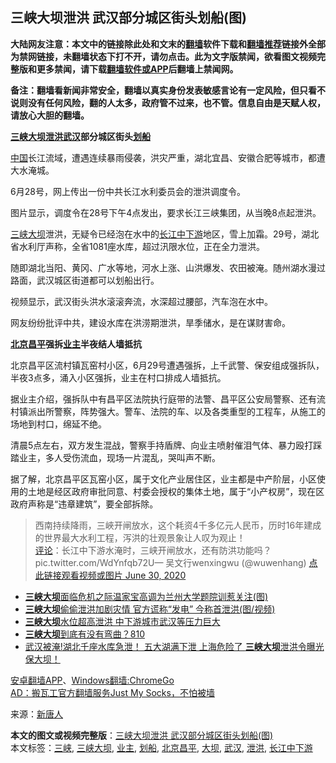  <h2>三峡大坝泄洪 武汉部分城区街头划船(图)</h2> <p class="notice"><b>大陆网友注意：本文中的链接除此处和文末的<a href="https://github.com/bannedbook/fanqiang" >翻墙</a>软件下载和<a href="https://github.com/killgcd/justmysocks/blob/master/README.md">翻墙推荐</a>链接外全部为禁网链接，未翻墙状态下打不开，请勿点击。此为文字版禁闻，欲看图文视频完整版和更多禁闻，请下载<a href="https://github.com/bannedbook/fanqiang">翻墙软件或APP</a>后翻墙上禁闻网。</p><p>备注：翻墙看新闻非常安全，翻墙以真实身份发表敏感言论有一定风险，但只看不说则没有任何风险，翻的人太多，政府管不过来，也不管。信息自由是天赋人权，请放心大胆的翻墙。</b></p>  <div class="entry"> <p id="conimg"><strong><a href="https://www.bannedbook.org/bnews/tag/%e4%b8%89%e5%b3%a1/" class="st_tag internal_tag" rel="tag" title="标签 三峡 下的日志">三峡</a><a href="https://www.bannedbook.org/bnews/tag/%E5%A4%A7%E5%9D%9D/" class="st_tag internal_tag" rel="tag" title="标签 大坝 下的日志">大坝</a><a href="https://www.bannedbook.org/bnews/tag/%E6%B3%84%E6%B4%AA/" class="st_tag internal_tag" rel="tag" title="标签 泄洪 下的日志">泄洪</a><a href="https://www.bannedbook.org/bnews/tag/%e6%ad%a6%e6%b1%89/" class="st_tag internal_tag" rel="tag" title="标签 武汉 下的日志">武汉</a>部分城区街头<a href="https://www.bannedbook.org/bnews/tag/%E5%88%92%E8%88%B9/" class="st_tag internal_tag" rel="tag" title="标签 划船 下的日志">划船</a></strong></p> <p><span class='wp_keywordlink_affiliate'><a href="https://www.bannedbook.org/" title="中国" target="_blank">中国</a></span>长江流域，遭遇连续暴雨侵袭，洪灾严重，湖北宜昌、安徽合肥等城市，都遭大水淹城。</p> <p>6月28号，网上传出一份中共长江水利委员会的泄洪调度令。</p> <p>图片显示，调度令在28号下午4点发出，要求长江三峡集团，从当晚8点起泄洪。</p> <p><a href="https://www.bannedbook.org/bnews/tag/%e4%b8%89%e5%b3%a1%e5%a4%a7%e5%9d%9d/" class="st_tag internal_tag" rel="tag" title="标签 三峡大坝 下的日志">三峡大坝</a>泄洪，无疑令已经泡在水中的<a href="https://www.bannedbook.org/bnews/tag/%E9%95%BF%E6%B1%9F%E4%B8%AD%E4%B8%8B%E6%B8%B8/" class="st_tag internal_tag" rel="tag" title="标签 长江中下游 下的日志">长江中下游</a>地区，雪上加霜。29号，湖北省水利厅声称，全省1081座水库，超过汛限水位，正在全力泄洪。</p>  <p>随即湖北当阳、黄冈、广水等地，河水上涨、山洪爆发、农田被淹。随州湖水漫过路面，武汉城区街道都可以划船出行。</p> <p>视频显示，武汉街头洪水滚滚奔流，水深超过腰部，汽车泡在水中。</p> <p>网友纷纷批评中共，建设水库在洪涝期泄洪，旱季储水，是在谋财害命。</p> <p><strong><a href="https://www.bannedbook.org/bnews/tag/%E5%8C%97%E4%BA%AC%E6%98%8C%E5%B9%B3/" class="st_tag internal_tag" rel="tag" title="标签 北京昌平 下的日志">北京昌平</a>强拆<a href="https://www.bannedbook.org/bnews/tag/%e4%b8%9a%e4%b8%bb/" class="st_tag internal_tag" rel="tag" title="标签 业主 下的日志">业主</a>半夜结人墙抵抗</strong></p> <p>北京昌平区流村镇瓦窑村小区，6月29号遭遇强拆，上千武警、保安组成强拆队，半夜3点多，涌入小区强拆，业主在村口排成人墙抵抗。</p>  <p>据业主介绍，强拆队中有昌平区法院执行庭带的法警、昌平区公安局警察、还有流村镇派出所警察，阵势强大。警车、法院的车、以及各类重型的工程车，从施工的场地到村口，绵延不绝。</p> <p>清晨5点左右，双方发生混战，警察手持盾牌、向业主喷射催泪气体、暴力殴打踩踏业主，多人受伤流血，现场一片混乱，哭叫声不断。</p> <p>据了解，北京昌平区瓦窑小区，属于文化产业居住区，业主都是中产阶层，小区使用的土地是经区政府审批同意、村委会授权的集体土地，属于“小产权房”，现在区政府声称是“违章建筑”，要全部拆除。</p> <blockquote><p>西南持续降雨，三峽开闸放水，这个耗资4千多亿元人民币，历时16年建成的世界最大水利工程，泻洪的壮观景象让人叹为观止！<br /><span class='wp_keywordlink_affiliate'><a href="https://www.bannedbook.org/bnews/comments/" title="新闻评论" target="_blank">评论</a></span>：长江中下游水淹时，三峡开闸放水，还有防洪功能吗？ pic.twitter.com/WdYnfqb72U— 吴文行wenxingwu (@wuwenhang) <a href="https://twitter.com/wuwenhang/status/1277755983431958529?ref_src=twsrc%5Etfw">点此链接观看视频或图片 June 30, 2020</a></p></blockquote> <ul class='op-related-articles' title='相关阅读'> <li><a href='https://www.bannedbook.org/bnews/cnnews/20200630/1352984.html' target='_blank'><b>三峡大坝</b>面临危机之际温家宝高调为兰州大学题院训惹关注(图)</a></li> <li><a href='https://www.bannedbook.org/bnews/cnnews/20200630/1352981.html' target='_blank'><b>三峡大坝</b>偷偷泄洪加剧灾情 官方谎称“发电” 今称首泄洪(图/视频)</a></li> <li><a href='https://www.bannedbook.org/bnews/headline/20200630/1352908.html' target='_blank'><b>三峡大坝</b>水位超高泄洪 中下游城市武汉等压力巨大</a></li> <li><a href='https://www.bannedbook.org/bnews/bannedvideo/20200630/1352845.html' target='_blank'><b>三峡大坝</b>到底有没有弯曲？810</a></li> <li><a href='https://www.bannedbook.org/bnews/topimagenews/20200630/1352741.html' target='_blank'>武汉被淹!湖北千座水库急泄！ 五大湖满下泄 上海危险了 <b>三峡大坝</b>泄洪令曝光 保大坝！</a></li> </ul> <div class="texttj"> <a href="https://github.com/bannedbook/fanqiang/wiki/%E7%A6%81%E9%97%BB%E7%BD%91%E5%AE%89%E5%8D%93%E7%BF%BB%E5%A2%99%E6%96%B0%E9%97%BBAPP" target="_blank">安卓翻墙APP</a>、<a href="https://github.com/bannedbook/fanqiang/wiki/Chrome%E4%B8%80%E9%94%AE%E7%BF%BB%E5%A2%99%E5%8C%85" target="_blank">Windows翻墙:ChromeGo</a><br/> <a href="https://github.com/killgcd/justmysocks/blob/master/README.md" target="_blank">AD：搬瓦工官方翻墙服务Just My Socks，不怕被墙</a> </div><p> 来源：<span class='wp_keywordlink_affiliate'><a href="https://www.ntdtv.com/" title="新唐人" target="_blank">新唐人</a></span> </p> <a name='sharetosocial'></a>         <div><b>本文的图文或视频完整版</b>：<a href='https://www.bannedbook.org/bnews/cbnews/20200630/1353005.html'>三峡大坝泄洪 武汉部分城区街头划船(图)</a></div>  </div><!--END ENTRY--> <div class="postfooter"> <div>本文标签：<a href="https://www.bannedbook.org/bnews/tag/%e4%b8%89%e5%b3%a1/" rel="tag">三峡</a>, <a href="https://www.bannedbook.org/bnews/tag/%e4%b8%89%e5%b3%a1%e5%a4%a7%e5%9d%9d/" rel="tag">三峡大坝</a>, <a href="https://www.bannedbook.org/bnews/tag/%e4%b8%9a%e4%b8%bb/" rel="tag">业主</a>, <a href="https://www.bannedbook.org/bnews/tag/%E5%88%92%E8%88%B9/" rel="tag">划船</a>, <a href="https://www.bannedbook.org/bnews/tag/%E5%8C%97%E4%BA%AC%E6%98%8C%E5%B9%B3/" rel="tag">北京昌平</a>, <a href="https://www.bannedbook.org/bnews/tag/%E5%A4%A7%E5%9D%9D/" rel="tag">大坝</a>, <a href="https://www.bannedbook.org/bnews/tag/%e6%ad%a6%e6%b1%89/" rel="tag">武汉</a>, <a href="https://www.bannedbook.org/bnews/tag/%E6%B3%84%E6%B4%AA/" rel="tag">泄洪</a>, <a href="https://www.bannedbook.org/bnews/tag/%E9%95%BF%E6%B1%9F%E4%B8%AD%E4%B8%8B%E6%B8%B8/" rel="tag">长江中下游</a></div>  </div><!--END POSTFOOTER--> 